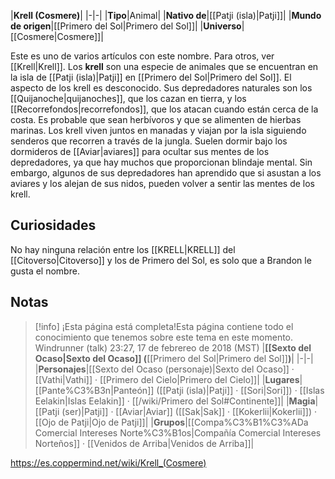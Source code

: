 

|**Krell (Cosmere)**|
|-|-|
|**Tipo**|Animal|
|**Nativo de**|[[Patji (isla)\|Patji]]|
|**Mundo de origen**|[[Primero del Sol\|Primero del Sol]]|
|**Universo**|[[Cosmere\|Cosmere]]|

Este es uno de varios artículos con este nombre. Para otros, ver [[Krell\|Krell]].
Los **krell** son una especie de animales que se encuentran en la isla de [[Patji (isla)\|Patji]] en [[Primero del Sol\|Primero del Sol]].
El aspecto de los krell es desconocido. Sus depredadores naturales son los [[Quijanoche\|quijanoches]], que los cazan en tierra, y los [[Recorrefondos\|recorrefondos]], que los atacan cuando están cerca de la costa. Es probable que sean herbívoros y que se alimenten de hierbas marinas.
Los krell viven juntos en manadas y viajan por la isla siguiendo senderos que recorren a través de la jungla. Suelen dormir bajo los dormideros de [[Aviar\|aviares]] para ocultar sus mentes de los depredadores, ya que hay muchos que proporcionan blindaje mental. Sin embargo, algunos de sus depredadores han aprendido que si asustan a los aviares y los alejan de sus nidos, pueden volver a sentir las mentes de los krell.

## Curiosidades
No hay ninguna relación entre los [[KRELL\|KRELL]] del [[Citoverso\|Citoverso]] y los de Primero del Sol, es solo que a Brandon le gusta el nombre.
## Notas

> [!info] ¡Esta página está completa!Esta página contiene todo el conocimiento que tenemos sobre este tema en este momento.
Windrunner (talk) 23:27, 17 de febrereo de 2018 (MST)
|**[[Sexto del Ocaso\|Sexto del Ocaso]] (**[[Primero del Sol\|Primero del Sol]]**)**|
|-|-|
|**Personajes**|[[Sexto del Ocaso (personaje)\|Sexto del Ocaso]] · [[Vathi\|Vathi]] · [[Primero del Cielo\|Primero del Cielo]]|
|**Lugares**|[[Pante%C3%B3n\|Panteón]] ([[Patji (isla)\|Patji]] · [[Sori\|Sori]]) · [[Islas Eelakin\|Islas Eelakin]] · [[/wiki/Primero del Sol#Continente]]|
|**Magia**|[[Patji (ser)\|Patji]] · [[Aviar\|Aviar]] ([[Sak\|Sak]] · [[Kokerlii\|Kokerlii]]) · [[Ojo de Patji\|Ojo de Patji]]|
|**Grupos**|[[Compa%C3%B1%C3%ADa Comercial Intereses Norte%C3%B1os\|Compañía Comercial Intereses Norteños]] · [[Venidos de Arriba\|Venidos de Arriba]]|



https://es.coppermind.net/wiki/Krell_(Cosmere)